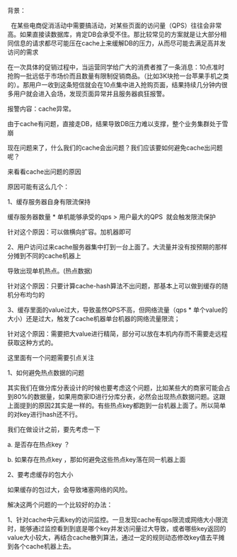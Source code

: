 背景：

  在某些电商促消活动中需要搞活动，对某些页面的访问量（QPS）往往会非常高。如果直接读数据库，肯定DB会承受不住。那比较常见的方案就是让大部分相同信息的请求都尽可能压在cache上来缓解DB的压力，从而尽可能去满足高并发访问的需求

在一次具体的促销过程中，当运营同学给广大的消费者推了一条消息：10点准时抢购一批远低于市场价而且数量有限制促销商品。（比如3K块抢一台苹果手机之类的）。那用户一收到这条短信就会在10点集中进入抢购页面，结果持续几分钟内很多用户就会进入会场，发现页面异常并且服务器疯狂报警。

报警内容：cache异常。

由于cache有问题，直接走DB，结果导致DB压力难以支撑，整个业务集群处于雪崩

现在问题来了，什么我们的cache会出问题？我们应该要如何避免cache出问题呢？

来看看cache出问题的原因

原因可能有这么几个：

1、缓存服务器自身有限流保持

缓存服务器数量 * 单机能够承受的qps > 用户最大的QPS  就会触发限流保护

针对这个原因：可以做横向扩容。加机器即可

2、用户访问过来cache服务器集中打到一台上面了。大流量并没有按预期的那样分摊到不同的cache机器上

导致出现单机热点。(热点数据)

针对这个原因：只要计算cache-hash算法不出问题，那基本上可以做到缓存的随机分布均匀的

3、缓存里面的value过大，导致虽然QPS不高，但网络流量（qps * 单个value的大小）还是过大，触发了cache机器单台机器的网络流量限流；

针对这个原因：需要把大value进行精简，部分可以放在本机内存而不需要走远程获取这种方式的。

这里面有一个问题需要引点关注

1、如何避免热点数据的问题

其实我们在做分库分表设计的时候也要考虑这个问题，比如某些大的商家可能会占到80%的数据量，如果用商家ID进行分库分表，必然会出现热点数据问题。这跟上面提到的原因2其实是一样的。有些热点key都跑到一台机器上面了。所以简单的对key进行hash还不行。

我们在做设计之前，要先考虑一下

a. 是否存在热点key ？

b. 如果存在热点key ，那如何避免这些热点key落在同一机器上面

2、要考虑缓存的包大小

如果缓存的包过大，会导致堵塞网络的风险。

解决这两个问题的一个比较好的办法：

1、针对cache中元素key的访问监控。一旦发现cache有qps限流或网络大小限流时，能够通过监控看到到底是哪个key并发访问量过大导致，或者哪些key返回的value大小较大，再结合cache散列算法，通过一定的规则动态修改key值去平摊到各个cache机器上去。


